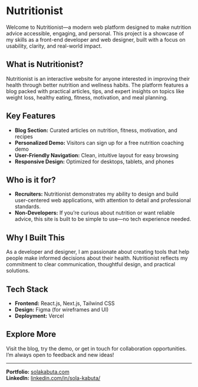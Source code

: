 # Nutritionist

Welcome to Nutritionist—a modern web platform designed to make nutrition advice accessible, engaging, and personal. This project is a showcase of my skills as a front-end developer and web designer, built with a focus on usability, clarity, and real-world impact.

## What is Nutritionist?

Nutritionist is an interactive website for anyone interested in improving their health through better nutrition and wellness habits. The platform features a blog packed with practical articles, tips, and expert insights on topics like weight loss, healthy eating, fitness, motivation, and meal planning.

## Key Features

- **Blog Section:** Curated articles on nutrition, fitness, motivation, and recipes
- **Personalized Demo:** Visitors can sign up for a free nutrition coaching demo
- **User-Friendly Navigation:** Clean, intuitive layout for easy browsing
- **Responsive Design:** Optimized for desktops, tablets, and phones

## Who is it for?

- **Recruiters:** Nutritionist demonstrates my ability to design and build user-centered web applications, with attention to detail and professional standards.
- **Non-Developers:** If you’re curious about nutrition or want reliable advice, this site is built to be simple to use—no tech experience needed.

## Why I Built This

As a developer and designer, I am passionate about creating tools that help people make informed decisions about their health. Nutritionist reflects my commitment to clear communication, thoughtful design, and practical solutions.

## Tech Stack

- **Frontend:** React.js, Next.js, Tailwind CSS
- **Design:** Figma (for wireframes and UI)
- **Deployment:** Vercel

## Explore More

Visit the blog, try the demo, or get in touch for collaboration opportunities. I’m always open to feedback and new ideas!

---

**Portfolio:** [solakabuta.com](https://solakabuta.com)  
**LinkedIn:** [linkedin.com/in/sola-kabuta/](https://linkedin.com/in/sola-kabuta/)